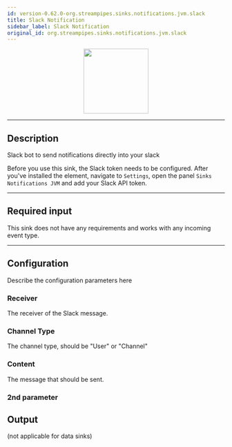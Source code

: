 ```yaml
---
id: version-0.62.0-org.streampipes.sinks.notifications.jvm.slack
title: Slack Notification
sidebar_label: Slack Notification
original_id: org.streampipes.sinks.notifications.jvm.slack
---
```




<p align="center"> 
    <img src="/img/pipeline-elements/org.streampipes.sinks.notifications.jvm.slack/icon.png" width="150px;" class="pe-image-documentation"/>
</p>

***

## Description

Slack bot to send notifications directly into your slack

Before you use this sink, the Slack token needs to be configured.
After you've installed the element, navigate to ``Settings``, open the panel ``Sinks Notifications JVM`` and add your
Slack API token.
***

## Required input

This sink does not have any requirements and works with any incoming event type.

***

## Configuration

Describe the configuration parameters here

### Receiver

The receiver of the Slack message.

### Channel Type

The channel type, should be "User" or "Channel"

### Content

The message that should be sent.

### 2nd parameter

## Output

(not applicable for data sinks)
